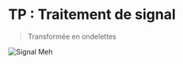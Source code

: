 # TP : Traitement de signal 
 > Transformée en ondelettes 




![Signal Meh](http://www.radartutorial.eu/11.coherent/pic/coho-big.gif)
